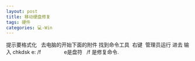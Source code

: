 ```yaml
---
layout: post
title: 移动硬盘修复  
tags: 硬件
categories: 💻-Win
---
```




提示要格式化
 
去电脑的开始下面的附件 找到命令工具  右键  管理员运行
进去 输入 chkdsk e: /f                e是盘符   /f 是修复命令.
 


